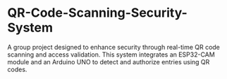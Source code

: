 # QR-Code-Scanning-Security-System
A group project designed to enhance security through real-time QR code scanning and access validation. This system integrates an ESP32-CAM module and an Arduino UNO to detect and authorize entries using QR codes.
